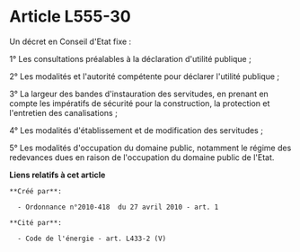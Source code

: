 # Article L555-30

Un décret en Conseil d'Etat fixe : 

1° Les consultations préalables à la déclaration d'utilité publique ; 

2° Les modalités et l'autorité compétente pour déclarer l'utilité publique ; 

3° La largeur des bandes d'instauration des servitudes, en prenant en compte les impératifs de sécurité pour la construction,
la protection et l'entretien des canalisations ; 

4° Les modalités d'établissement et de modification des servitudes ; 

5° Les modalités d'occupation du domaine public, notamment le régime des redevances dues en raison de l'occupation du domaine
public de l'Etat.

**Liens relatifs à cet article**

	**Créé par**:

	  - Ordonnance n°2010-418  du 27 avril 2010 - art. 1

	**Cité par**:

	  - Code de l'énergie - art. L433-2 (V)
